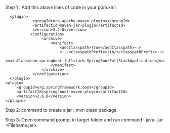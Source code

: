 
Step 1 :
Add this above lines of code in your pom.xml


      <plugin>
                <groupId>org.apache.maven.plugins</groupId>
                <artifactId>maven-jar-plugin</artifactId>
                <version>3.2.0</version>
               <configuration>
                    <archive>
                        <manifest>
                            <addClasspath>true</addClasspath>-->
                            <!--<classpathPrefix>lib/</classpathPrefix>-->
                          <mainClass>com.springboot.fullstack.SpringBootFullStackApplication</mainClass>
                        </manifest>
                    </archive>
                </configuration>
      </plugin>
	<plugin>
         <groupId>org.springframework.boot</groupId>
         <artifactId>spring-boot-maven-plugin</artifactId>
         <version>2.6.0</version>
    </plugin>


Step 2:
command to create a jar : mvn clean package

Step 3:
Open command prompt in target folder and run command : java -jar <Filename.jar> 
